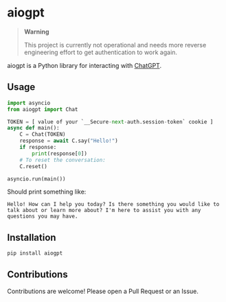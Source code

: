 # aiogpt

> **Warning**
>
> This project is currently not operational and needs more reverse engineering effort to get authentication to work again.

aiogpt is a Python library for interacting with [ChatGPT](https://chat.openai.com/).

## Usage

```python
import asyncio
from aiogpt import Chat

TOKEN = [ value of your `__Secure-next-auth.session-token` cookie ]
async def main():
    C = Chat(TOKEN)
    response = await C.say("Hello!")
    if response:
        print(response[0])
    # To reset the conversation:
    C.reset()

asyncio.run(main())
```

Should print something like:
```
Hello! How can I help you today? Is there something you would like to talk about or learn more about? I'm here to assist you with any questions you may have.
```

## Installation

```bash
pip install aiogpt
```

## Contributions

Contributions are welcome! Please open a Pull Request or an Issue.
